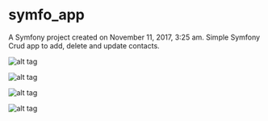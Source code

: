 symfo_app
=========

A Symfony project created on November 11, 2017, 3:25 am.
Simple Symfony Crud app to add, delete and update contacts.

![alt tag](https://github.com/achialandry/basic_symphony3_CRUD_app/tree/master/web/screen_shots/all_users.jpg)

![alt tag](https://github.com/achialandry/basic_symphony3_CRUD_app/tree/master/web/screen_shots/create.jpg)

![alt tag](https://github.com/achialandry/basic_symphony3_CRUD_app/tree/master/web/screen_shots/delete_operation.jpg)

![alt tag](https://github.com/achialandry/basic_symphony3_CRUD_app/tree/master/web/screen_shots/editing_contacts.jpg)
